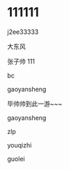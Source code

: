# 111111
j2ee33333

大东风


张子帅 111


bc


gaoyansheng


毕帅帅到此一游~~~


gaoyansheng


zlp 
 

youqizhi


guolei



